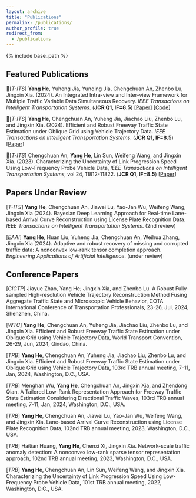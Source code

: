 ```yaml
---
layout: archive
title: "Publications"
permalink: /publications/
author_profile: true
redirect_from:
  - /publications
---
```


{% include base_path %}


## Featured Publications
  📄[*T-ITS*]  **Yang He**, Yuheng Jia, Yunqing Jia, Chengchuan An, Zhenbo Lu, Jingxin Xia. (2024). An Integrated Intra-view and Inter-view Framework for Multiple Traffic Variable Data Simultaneous Recovery. *IEEE Transactions on Intelligent Transportation Systems*. (**JCR Q1, IF=8.5**) [[Paper](https://doi.org/10.1109/TITS.2024.3414506)] [[Code](https://github.com/heyang49/MVLR)] 

   📄[*T-ITS*]  **Yang He**, Chengchuan An, Yuheng Jia, Jiachao Liu, Zhenbo Lu, and Jingxin Xia. (2024). Efficient and Robust Freeway Traffic State Estimation under Oblique Grid using Vehicle Trajectory Data. *IEEE Transactions on Intelligent Transportation Systems*.  (**JCR Q1, IF=8.5**) [[Paper]()]
    
   📄[*T-ITS*]  Chengchuan An, **Yang He**,  Lin Sun, Weifeng Wang, and Jingxin Xia. (2023). Characterizing the Uncertainty of Link Progression Speed Using Low-Frequency Probe Vehicle Data, *IEEE Transactions on Intelligent Transportation Systems*, vol 24, 11812-11822. (**JCR Q1, IF=8.5**) [[Paper](https://doi.org/10.1109/TITS.2023.3293157)]




## Papers Under Review
  [*T-ITS*]  **Yang He**, Chengchuan An, Jiawei Lu, Yao-Jan Wu, Weifeng Wang, Jingxin Xia (2024). Bayesian Deep Learning Approach for Real-time Lane-based Arrival Curve Reconstruction using License Plate Recognition Data. *IEEE Transactions on Intelligent Transportation Systems*. (2nd review)
  
  [*EAAI*]  **Yang He**, Huan Liu, Yuheng Jia, Chengchuan An, Weihua Zhang, Jingxin Xia (2024). Adaptive and robust recovery of missing and corrupted traffic data: A nonconvex low-rank tensor completion approach. *Engineering Applications of Artificial Intelligence*. (under review)


## Conference Papers
  [*CICTP*]  Jiayue Zhao, Yang He; Jingxin Xia, and Zhenbo Lu. A Robust Fully-sampled High-resolution Vehicle Trajectory Reconstruction Method Fusing Aggregate Traffic State and Microscopic Vehicle Behavior, COTA International Conference of Transportation Professionals, 23-26, Jul, 2024, Shenzhen, China.
  
  [*WTC*] **Yang He**, Chengchuan An, Yuheng Jia, Jiachao Liu, Zhenbo Lu, and Jingxin Xia. Efficient and Robust Freeway Traffic State Estimation under Oblique Grid using Vehicle Trajectory Data,  World Transport Convention, 26-29, Jun, 2024, Qindao, China.

  [*TRB*] **Yang He**, Chengchuan An, Yuheng Jia, Jiachao Liu, Zhenbo Lu, and Jingxin Xia. Efficient and Robust Freeway Traffic State Estimation under Oblique Grid using Vehicle Trajectory Data,  103rd TRB annual meeting, 7-11, Jan, 2024, Washington, D.C., USA.
  
  [*TRB*] Menghan Wu, **Yang He**, Chengchuan An, Jingxin Xia, and Zhendong Qian. A Tailored Low-Rank Representation Approach for Freeway Traffic State Estimation Considering Directional Traffic Waves,  103rd TRB annual meeting, 7-11, Jan, 2024, Washington, D.C., USA.
    
  [*TRB*]  **Yang He**, Chengchuan An, Jiawei Lu, Yao-Jan Wu, Weifeng Wang, and Jingxin Xia. Lane-based Arrival Curve Reconstruction using License Plate Recognition Data, 102nd TRB annual meeting, 2023, Washington, D.C., USA.
  
  [*TRB*]  Haitian Huang, **Yang He**, Chenxi Xi, Jingxin Xia. Network-scale traffic anomaly detection: A nonconvex low-rank sparse tensor representation approach, 102nd TRB annual meeting, 2023, Washington, D.C., USA.
  
  [*TRB*]  **Yang He**, Chengchuan An, Lin Sun, Weifeng Wang, and Jingxin Xia. Characterizing the Uncertainty of Link Progression Speed Using Low-Frequency Probe Vehicle Data,  101st TRB annual meeting, 2022, Washington, D.C., USA.




